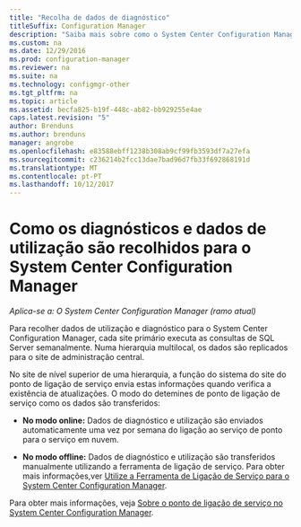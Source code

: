 ```yaml
---
title: "Recolha de dados de diagnóstico"
titleSuffix: Configuration Manager
description: "Saiba mais sobre como o System Center Configuration Manager recolhe os diagnósticos e dados de utilização sobre si próprio."
ms.custom: na
ms.date: 12/29/2016
ms.prod: configuration-manager
ms.reviewer: na
ms.suite: na
ms.technology: configmgr-other
ms.tgt_pltfrm: na
ms.topic: article
ms.assetid: becfa825-b19f-448c-ab82-bb929255e4ae
caps.latest.revision: "5"
author: Brenduns
ms.author: brenduns
manager: angrobe
ms.openlocfilehash: e83588ebff1238b308ab9cf99fb3593df7a27efa
ms.sourcegitcommit: c236214b2fcc13dae7bad96d7fb33f692868191d
ms.translationtype: MT
ms.contentlocale: pt-PT
ms.lasthandoff: 10/12/2017
---
```

# <a name="how-diagnostics-and-usage-data-is-collected-by-system-center-configuration-manager"></a>Como os diagnósticos e dados de utilização são recolhidos para o System Center Configuration Manager

*Aplica-se a: O System Center Configuration Manager (ramo atual)*

Para recolher dados de utilização e diagnóstico para o System Center Configuration Manager, cada site primário executa as consultas de SQL Server semanalmente. Numa hierarquia multilocal, os dados são replicados para o site de administração central.  

No site de nível superior de uma hierarquia, a função do sistema do site do ponto de ligação de serviço envia estas informações quando verifica a existência de atualizações. O modo do detemines de ponto de ligação de serviço como os dados são transferidos:  

-   **No modo online:** Dados de diagnóstico e utilização são enviados automaticamente uma vez por semana do ligação ao serviço de ponto para o serviço em nuvem.  

-   **No modo offline:** Dados de diagnóstico e utilização são transferidos manualmente utilizando a ferramenta de ligação de serviço. Para obter mais informações,ver [ Utilize a Ferramenta de Ligação de Serviço para o System Center Configuration Manager](../../../core/servers/manage/use-the-service-connection-tool.md).  

Para obter mais informações, veja [Sobre o ponto de ligação de serviço no System Center Configuration Manager](../../../core/servers/deploy/configure/about-the-service-connection-point.md).  
